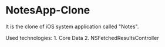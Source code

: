 # NotesApp-Clone

It is the clone of iOS system application called "Notes".

Used technologies:                                                          1. Core Data
2. NSFetchedResultsController

